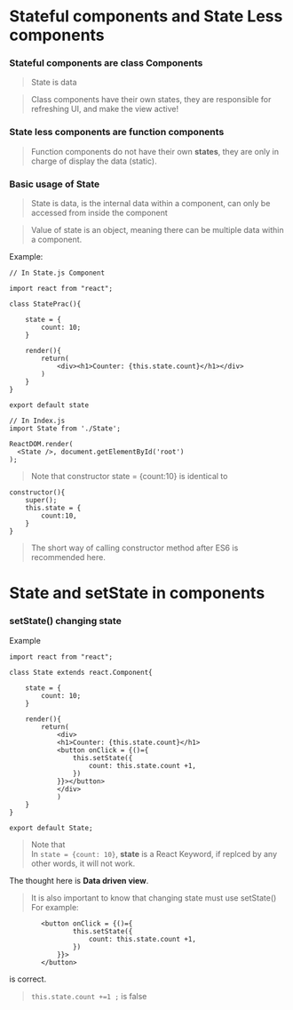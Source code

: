 # Stateful components and State Less components

### Stateful components are class Components
>State is data  

>Class components have their own states, they are responsible for refreshing UI, and make the view active!  

### State less components are function components
>Function components do not have their own **states**, they are only in charge of display the data (static).  

### Basic usage of State
>State is data, is the internal data within a component, can only be accessed from inside the component  

>Value of state is an object, meaning there can be multiple data within a component.  

Example:

```
// In State.js Component  

import react from "react";

class StatePrac(){  

    state = {
        count: 10;
    }

    render(){
        return(
            <div><h1>Counter: {this.state.count}</h1></div>
        )
    }
}

export default state  

// In Index.js  
import State from './State';  

ReactDOM.render(
  <State />, document.getElementById('root')
);
```  
>Note that constructor state = {count:10} is identical to  
```
constructor(){
    super();
    this.state = {
        count:10,
    }
}
```
>The short way of calling constructor method after ES6 is recommended here.  


# State and setState in components
### setState() changing state

Example
```
import react from "react";

class State extends react.Component{

    state = {
        count: 10;
    }

    render(){
        return(
            <div>
            <h1>Counter: {this.state.count}</h1>
            <button onClick = {()={
                this.setState({
                    count: this.state.count +1,
                })
            }}></button>
            </div>
            )
    }
}

export default State;
```
>Note that  
>In `state = {count: 10}`, **state** is a React Keyword, if replced by any other words, it will not work.  

The thought here is **Data driven view**.  

>It is also important to know that changing state must use setState()  
For example:  
```
        <button onClick = {()={
                this.setState({
                    count: this.state.count +1,
                })
            }}>
        </button>
```  
is correct.  
>`this.state.count +=1 ;` is false  

